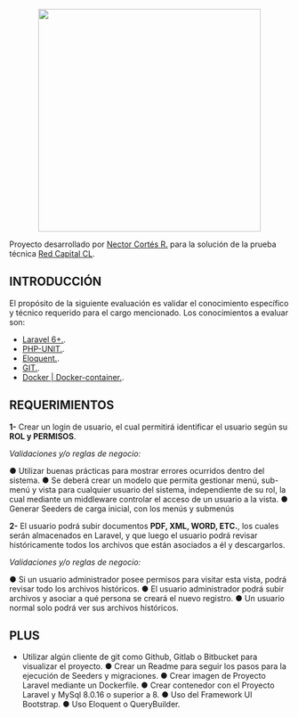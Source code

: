 <p align="center"><a href="https://redcapital.cl" target="_blank"><img src="https://www.paymentmedia.com/gallery/59b6ecdbce3a4red_capita_dfgfgf_623.jpg" width="400"></a></p>

Proyecto desarrollado por [Nector Cortés R.](https://github.com/nector95/) para la solución de la prueba técnica [Red Capital CL](https://redcapital.cl).

## INTRODUCCIÓN

El propósito de la siguiente evaluación es validar el conocimiento específico y técnico
requerido para el cargo mencionado. Los conocimientos a evaluar son:    

- [Laravel 6+.](https://laravel.com).
- [PHP-UNIT.](https://www.php.net).
- [Eloquent.](https://laravel.com/docs/8.x/eloquent).
- [GIT.](https://github.com).
- [Docker | Docker-container.](https://www.docker.com).

## REQUERIMIENTOS

**1-** Crear un login de usuario, el cual permitirá identificar el usuario según su **ROL y PERMISOS**.

*Validaciones y/o reglas de negocio:*

● Utilizar buenas prácticas para mostrar errores ocurridos dentro del sistema.
● Se deberá crear un modelo que permita gestionar menú, sub-menú y vista para cualquier usuario del sistema, independiente de su rol, la cual mediante un middleware controlar el acceso de un usuario a la vista.
● Generar Seeders de carga inicial, con los menús y submenús

**2-** El usuario podrá subir documentos **PDF, XML, WORD, ETC.**, los cuales serán almacenados en Laravel, y que luego el usuario podrá revisar históricamente todos los archivos que están asociados a él y descargarlos.

*Validaciones y/o reglas de negocio:*

● Si un usuario administrador posee permisos para visitar esta vista, podrá revisar todo los archivos históricos.
● El usuario administrador podrá subir archivos y asociar a qué persona se creará el nuevo registro.
● Un usuario normal solo podrá ver sus archivos históricos.

## PLUS

- Utilizar algún cliente de git como Github, Gitlab o Bitbucket para visualizar el
proyecto.
● Crear un Readme para seguir los pasos para la ejecución de Seeders y migraciones.
● Crear imagen de Proyecto Laravel mediante un Dockerfile.
● Crear contenedor con el Proyecto Laravel y MySql 8.0.16 o superior a 8.
● Uso del Framework UI Bootstrap.
● Uso Eloquent o QueryBuilder.


